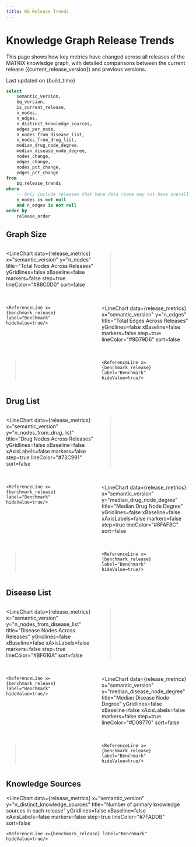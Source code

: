 ```yaml
---
title: KG Release Trends
---
```


<script>
  const current_release_version = import.meta.env.VITE_release_version;
  const build_time = import.meta.env.VITE_build_time;
  const benchmark_release = 'v0.4.5'; // This should come from the env, but until that branch is merged it's just hardcoded here
</script>

# Knowledge Graph Release Trends

This page shows how key metrics have changed across all releases of the MATRIX knowledge graph, with detailed comparisons between the current release ({current_release_version}) and previous versions.

<p class="text-gray-500 text-sm italic">Last updated on {build_time}</p>

```sql release_metrics
select 
    semantic_version,
    bq_version,
    is_current_release,
    n_nodes,
    n_edges,
    n_distinct_knowledge_sources,
    edges_per_node,
    n_nodes_from_disease_list,
    n_nodes_from_drug_list,
    median_drug_node_degree,
    median_disease_node_degree,
    nodes_change,
    edges_change,
    nodes_pct_change,
    edges_pct_change
from 
    bq.release_trends
where 
    -- Only include releases that have data (some may not have overall_metrics table)
    n_nodes is not null
    and n_edges is not null
order by 
    release_order
```

## Graph Size

<div style="display: grid; grid-template-columns: 1fr 1fr; gap: 20px;">

<LineChart 
    data={release_metrics} 
    x="semantic_version" 
    y="n_nodes"
    title="Total Nodes Across Releases"
    yGridlines=false
    xBaseline=false
    markers=false
    step=true
    lineColor="#88C0D0"
    sort=false
>
    <ReferenceLine x={benchmark_release} label="Benchmark" hideValue=true/>
</LineChart>

<LineChart 
    data={release_metrics} 
    x="semantic_version" 
    y="n_edges"
    title="Total Edges Across Releases" 
    yGridlines=false
    xBaseline=false
    markers=false
    step=true
    lineColor="#9D79D6"
    sort=false
>
    <ReferenceLine x={benchmark_release} label="Benchmark" hideValue=true/>
</LineChart>

</div>

## Drug List

<div style="display: grid; grid-template-columns: 1fr 1fr; gap: 20px;">

<LineChart
    data={release_metrics}
    x="semantic_version"
    y="n_nodes_from_drug_list"
    title="Drug Nodes Across Releases"
    yGridlines=false
    xBaseline=false
    xAxisLabels=false
    markers=false
    step=true
    lineColor="#73C991"
    sort=false
>
    <ReferenceLine x={benchmark_release} label="Benchmark" hideValue=true/>
</LineChart>

<LineChart
    data={release_metrics}
    x="semantic_version"
    y="median_drug_node_degree"
    title="Median Drug Node Degree"
    yGridlines=false
    xBaseline=false
    xAxisLabels=false
    markers=false
    step=true
    lineColor="#6FAF8C"
    sort=false
>
    <ReferenceLine x={benchmark_release} label="Benchmark" hideValue=true/>
</LineChart>

</div>

## Disease List

<div style="display: grid; grid-template-columns: 1fr 1fr; gap: 20px;">

<LineChart
    data={release_metrics}
    x="semantic_version"
    y="n_nodes_from_disease_list"
    title="Disease Nodes Across Releases"
    yGridlines=false
    xBaseline=false
    xAxisLabels=false
    markers=false
    step=true
    lineColor="#BF616A"
    sort=false
>
    <ReferenceLine x={benchmark_release} label="Benchmark" hideValue=true/>
</LineChart>

<LineChart
    data={release_metrics}
    x="semantic_version"
    y="median_disease_node_degree"
    title="Median Disease Node Degree"
    yGridlines=false
    xBaseline=false
    xAxisLabels=false
    markers=false
    step=true
    lineColor="#D08770"
    sort=false
>
    <ReferenceLine x={benchmark_release} label="Benchmark" hideValue=true/>
</LineChart>

</div>

## Knowledge Sources

<LineChart
    data={release_metrics}
    x="semantic_version"
    y="n_distinct_knowledge_sources"
    title="Number of primary knowledge sources in each release"
    yGridlines=false
    xBaseline=false
    xAxisLabels=false
    markers=false
    step=true
    lineColor="#7FADDB"
    sort=false
>
    <ReferenceLine x={benchmark_release} label="Benchmark" hideValue=true/>
</LineChart>



